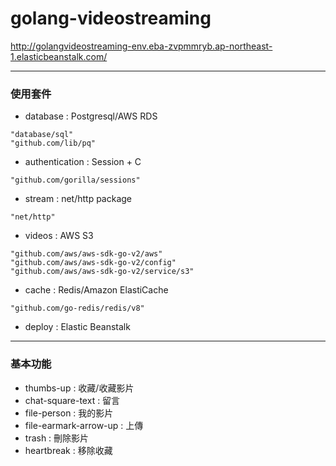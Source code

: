 # golang-videostreaming


http://golangvideostreaming-env.eba-zvpmmryb.ap-northeast-1.elasticbeanstalk.com/

----

### 使用套件


* database : Postgresql/AWS RDS
```
"database/sql"
"github.com/lib/pq"
```
* authentication : Session + C
```
"github.com/gorilla/sessions"
```
* stream : net/http package
```
"net/http"
```
* videos : AWS S3
```
"github.com/aws/aws-sdk-go-v2/aws"
"github.com/aws/aws-sdk-go-v2/config"
"github.com/aws/aws-sdk-go-v2/service/s3"
```
* cache : Redis/Amazon ElastiCache
```
"github.com/go-redis/redis/v8"
```
* deploy : Elastic Beanstalk

----

### 基本功能

* thumbs-up : 收藏/收藏影片
* chat-square-text : 留言
* file-person : 我的影片
* file-earmark-arrow-up : 上傳
* trash : 刪除影片
* heartbreak : 移除收藏
